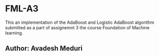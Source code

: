 # FML-A3

This an implementation of the AdaBoost and Logistic AdaBoost algorithm submitted as a part of assignemnt 3 the course Foundation of Machine learning. 

## Author: Avadesh Meduri
